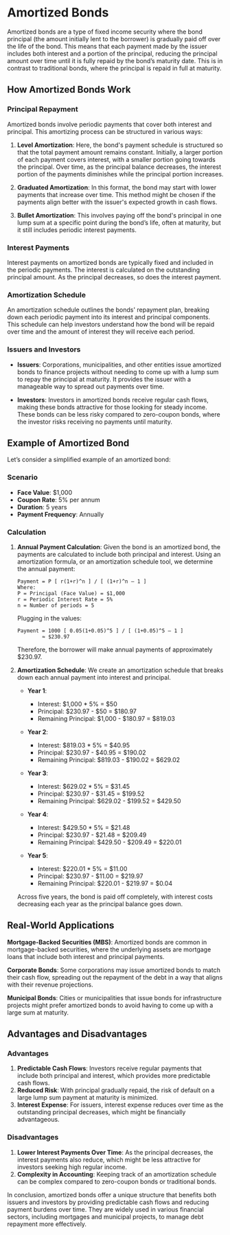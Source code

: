 # Amortized Bonds

Amortized bonds are a type of fixed income security where the bond principal (the amount initially lent to the borrower) is gradually paid off over the life of the bond. This means that each payment made by the issuer includes both interest and a portion of the principal, reducing the principal amount over time until it is fully repaid by the bond’s maturity date. This is in contrast to traditional bonds, where the principal is repaid in full at maturity.

## How Amortized Bonds Work

### Principal Repayment

Amortized bonds involve periodic payments that cover both interest and principal. This amortizing process can be structured in various ways:

1. **Level Amortization**: Here, the bond's payment schedule is structured so that the total payment amount remains constant. Initially, a larger portion of each payment covers interest, with a smaller portion going towards the principal. Over time, as the principal balance decreases, the interest portion of the payments diminishes while the principal portion increases.

2. **Graduated Amortization**: In this format, the bond may start with lower payments that increase over time. This method might be chosen if the payments align better with the issuer's expected growth in cash flows.

3. **Bullet Amortization**: This involves paying off the bond's principal in one lump sum at a specific point during the bond’s life, often at maturity, but it still includes periodic interest payments.

### Interest Payments

Interest payments on amortized bonds are typically fixed and included in the periodic payments. The interest is calculated on the outstanding principal amount. As the principal decreases, so does the interest payment.

### Amortization Schedule

An amortization schedule outlines the bonds' repayment plan, breaking down each periodic payment into its interest and principal components. This schedule can help investors understand how the bond will be repaid over time and the amount of interest they will receive each period.

### Issuers and Investors

- **Issuers**: Corporations, municipalities, and other entities issue amortized bonds to finance projects without needing to come up with a lump sum to repay the principal at maturity. It provides the issuer with a manageable way to spread out payments over time.

- **Investors**: Investors in amortized bonds receive regular cash flows, making these bonds attractive for those looking for steady income. These bonds can be less risky compared to zero-coupon bonds, where the investor risks receiving no payments until maturity.

## Example of Amortized Bond

Let’s consider a simplified example of an amortized bond:

### Scenario

- **Face Value**: $1,000
- **Coupon Rate**: 5% per annum
- **Duration**: 5 years
- **Payment Frequency**: Annually

### Calculation

1. **Annual Payment Calculation**:
   Given the bond is an amortized bond, the payments are calculated to include both principal and interest. Using an amortization formula, or an amortization schedule tool, we determine the annual payment:
   
   ```
   Payment = P [ r(1+r)^n ] / [ (1+r)^n – 1 ]
   Where:
   P = Principal (Face Value) = $1,000
   r = Periodic Interest Rate = 5%
   n = Number of periods = 5
   ```

   Plugging in the values:
   
   ```
   Payment = 1000 [ 0.05(1+0.05)^5 ] / [ (1+0.05)^5 – 1 ]
           ≈ $230.97
   ```

   Therefore, the borrower will make annual payments of approximately $230.97.

2. **Amortization Schedule**:
   We create an amortization schedule that breaks down each annual payment into interest and principal.

   - **Year 1**:
     - Interest: $1,000 * 5% = $50
     - Principal: $230.97 - $50 = $180.97
     - Remaining Principal: $1,000 - $180.97 = $819.03

   - **Year 2**:
     - Interest: $819.03 * 5% = $40.95
     - Principal: $230.97 - $40.95 = $190.02
     - Remaining Principal: $819.03 - $190.02 = $629.02

   - **Year 3**:
     - Interest: $629.02 * 5% = $31.45
     - Principal: $230.97 - $31.45 = $199.52
     - Remaining Principal: $629.02 - $199.52 = $429.50

   - **Year 4**:
     - Interest: $429.50 * 5% = $21.48
     - Principal: $230.97 - $21.48 = $209.49
     - Remaining Principal: $429.50 - $209.49 = $220.01

   - **Year 5**:
     - Interest: $220.01 * 5% = $11.00
     - Principal: $230.97 - $11.00 = $219.97
     - Remaining Principal: $220.01 - $219.97 = $0.04

   Across five years, the bond is paid off completely, with interest costs decreasing each year as the principal balance goes down.

## Real-World Applications

**Mortgage-Backed Securities (MBS)**: Amortized bonds are common in mortgage-backed securities, where the underlying assets are mortgage loans that include both interest and principal payments.

**Corporate Bonds**: Some corporations may issue amortized bonds to match their cash flow, spreading out the repayment of the debt in a way that aligns with their revenue projections.

**Municipal Bonds**: Cities or municipalities that issue bonds for infrastructure projects might prefer amortized bonds to avoid having to come up with a large sum at maturity.

## Advantages and Disadvantages

### Advantages

1. **Predictable Cash Flows**: Investors receive regular payments that include both principal and interest, which provides more predictable cash flows.
2. **Reduced Risk**: With principal gradually repaid, the risk of default on a large lump sum payment at maturity is minimized.
3. **Interest Expense**: For issuers, interest expense reduces over time as the outstanding principal decreases, which might be financially advantageous.

### Disadvantages

1. **Lower Interest Payments Over Time**: As the principal decreases, the interest payments also reduce, which might be less attractive for investors seeking high regular income.
2. **Complexity in Accounting**: Keeping track of an amortization schedule can be complex compared to zero-coupon bonds or traditional bonds.

In conclusion, amortized bonds offer a unique structure that benefits both issuers and investors by providing predictable cash flows and reducing payment burdens over time. They are widely used in various financial sectors, including mortgages and municipal projects, to manage debt repayment more effectively.